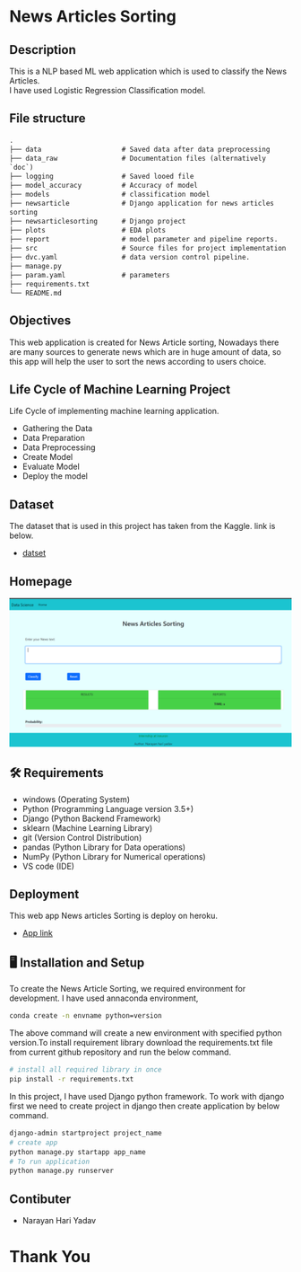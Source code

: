 # News Articles Sorting

## Description
This is a NLP based ML web application which is used to classify the News Articles. <br>
I have used Logistic Regression Classification model.

## File structure 

    .
    ├── data                    # Saved data after data preprocessing
    ├── data_raw                # Documentation files (alternatively `doc`)
    ├── logging                 # Saved looed file
    ├── model_accuracy          # Accuracy of model
    ├── models                  # classification model
    ├── newsarticle             # Django application for news articles sorting
    ├── newsarticlesorting      # Django project 
    ├── plots                   # EDA plots
    ├── report                  # model parameter and pipeline reports.
    ├── src                     # Source files for project implementation
    ├── dvc.yaml                # data version control pipeline.
    ├── manage.py                 
    ├── param.yaml              # parameters
    ├── requirements.txt
    └── README.md

## Objectives
This web application is created for News Article sorting, Nowadays there are many sources to generate news which are in huge amount of data, so this app will help the user to sort the news according to users choice.

## Life Cycle of Machine Learning Project
Life Cycle of implementing machine learning application.
- Gathering the Data
- Data Preparation
- Data Preprocessing
- Create Model
- Evaluate Model
- Deploy the model

## Dataset
The dataset that is used in this project has taken from the Kaggle. link is below.
- [datset](https://www.kaggle.com/c/learn-ai-bbc/data)

## Homepage
![homepage](plots/homepage/homepage.png)

## :hammer_and_wrench: Requirements
* windows (Operating System)
* Python (Programming Language version 3.5+)
* Django (Python Backend Framework)
* sklearn (Machine Learning Library)
* git (Version Control Distribution)
* pandas (Python Library for Data operations)
* NumPy (Python Library for Numerical operations)
* VS code (IDE)


## Deployment
This web app News articles Sorting is deploy on heroku.
- [App link](https://nasorting.herokuapp.com)


## :desktop_computer: Installation and Setup
To create the News Article Sorting, 
we required environment for development. 
I have used annaconda environment,

```bash
conda create -n envname python=version
```
The above command will create a new environment with specified 
python version.To install requirement library download the requirements.txt file from
current github repository and run the below command. 
```bash
# install all required library in once 
pip install -r requirements.txt
```
In this project, I have used Django python framework. To work with django first we need to create 
project in django then create application by below command.
```bash
django-admin startproject project_name
# create app 
python manage.py startapp app_name
# To run application 
python manage.py runserver 
```

## Contibuter
- Narayan Hari Yadav

# Thank You

